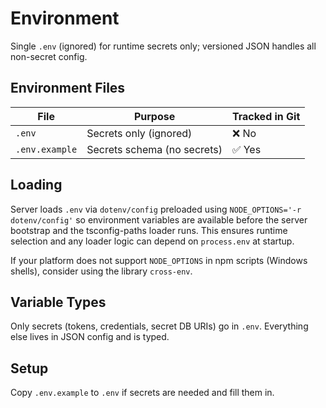 # Environment

Single `.env` (ignored) for runtime secrets only; versioned JSON handles all non-secret config.

## Environment Files

| File | Purpose | Tracked in Git |
|------|---------|----------------|
| `.env` | Secrets only (ignored) | ❌ No |
| `.env.example` | Secrets schema (no secrets) | ✅ Yes |

## Loading
Server loads `.env` via `dotenv/config` preloaded using `NODE_OPTIONS='-r dotenv/config'` so environment variables are available before the server bootstrap and the tsconfig-paths loader runs.
This ensures runtime selection and any loader logic can depend on `process.env` at startup.

If your platform does not support `NODE_OPTIONS` in npm scripts (Windows shells), consider using the library `cross-env`.

## Variable Types
Only secrets (tokens, credentials, secret DB URIs) go in `.env`.
Everything else lives in JSON config and is typed.

## Setup
Copy `.env.example` to `.env` if secrets are needed and fill them in.
